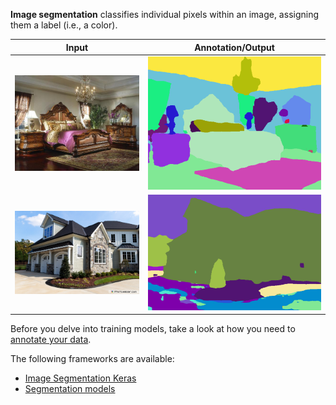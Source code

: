 **Image segmentation** classifies individual pixels within an image, assigning them a label (i.e., a color).

| Input                          | Annotation/Output               |
| ------------------------------ | ------------------------------- |
| ![Screenshot](img/1_input.jpg) | ![Screenshot](img/1_output.png) |
| ![Screenshot](img/3_input.jpg) | ![Screenshot](img/3_output.png) |

Before you delve into training models, take a look at how you need to [annotate your data](annotate.md).

The following frameworks are available:

* [Image Segmentation Keras](image-segmentation-keras.md)
* [Segmentation models](segmentation_models.md)
